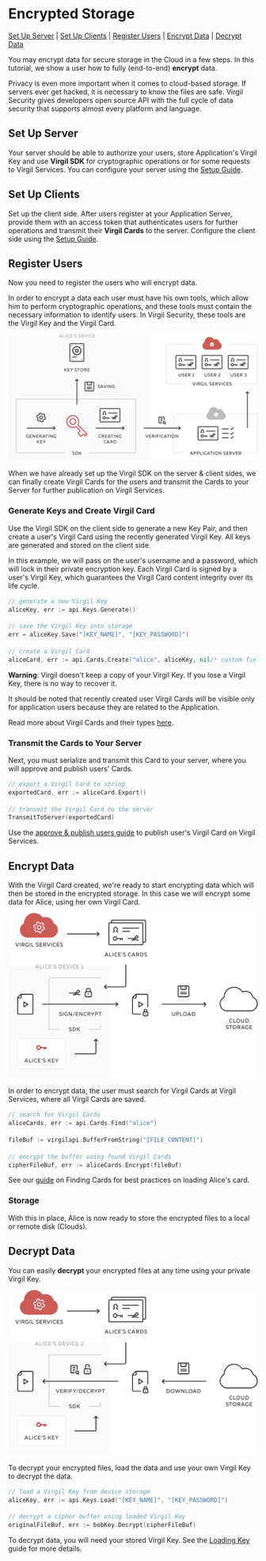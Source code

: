 # Encrypted Storage
[Set Up Server](#head1) | [Set Up Clients](#head2) | [Register Users](#head3) | [Encrypt Data](#head4) | [Decrypt Data](#head5)

You may encrypt data for secure storage in the Cloud in a few steps. In this tutorial, we show a user how to fully (end-to-end) **encrypt** data.

Privacy is even more important when it comes to cloud-based storage. If servers ever get hacked, it is necessary to know the files are safe.
Virgil Security gives developers open source API with the full cycle of data security that supports almost every platform and language.


## <a name="head1"></a> Set Up Server
Your server should be able to authorize your users, store Application's Virgil Key and use **Virgil SDK** for cryptographic operations or for some requests to Virgil Services. You can configure your server using the [Setup Guide](/docs/guides/configuration/server-configuration.md).


## <a name="head2"></a> Set Up Clients
Set up the client side. After users register at your Application Server, provide them with an access token that authenticates users for further operations and transmit their **Virgil Cards** to the server. Configure the client side using the [Setup Guide](/docs/guides/configuration/client-configuration.md).


## <a name="head3"></a> Register Users
Now you need to register the users who will encrypt data.

In order to encrypt a data each user must have his own tools, which allow him to perform cryptographic operations, and these tools must contain the necessary information to identify users. In Virgil Security, these tools are the Virgil Key and the Virgil Card.

![Virgil Card](/docs/img/Card_introduct.png "Create Virgil Card")

When we have already set up the Virgil SDK on the server & client sides, we can finally create Virgil Cards for the users and transmit the Cards to your Server for further publication on Virgil Services.


### Generate Keys and Create Virgil Card
Use the Virgil SDK on the client side to generate a new Key Pair, and then create a user's Virgil Card using the recently generated Virgil Key. All keys are generated and stored on the client side.

In this example, we will pass on the user's username and a password, which will lock in their private encryption key. Each Virgil Card is signed by a user's Virgil Key, which guarantees the Virgil Card content integrity over its life cycle.

```go
// generate a new Virgil Key
aliceKey, err := api.Keys.Generate()

// save the Virgil Key into storage
err = aliceKey.Save("[KEY_NAME]", "[KEY_PASSWORD]")

// create a Virgil Card
aliceCard, err := api.Cards.Create("alice", aliceKey, nil/* custom fields */)
```


**Warning**: Virgil doesn't keep a copy of your Virgil Key. If you lose a Virgil Key, there is no way to recover it.

It should be noted that recently created user Virgil Cards will be visible only for application users because they are related to the Application.

Read more about Virgil Cards and their types [here](/docs/guides/virgil-card/creating-card.md).


### Transmit the Cards to Your Server

Next, you must serialize and transmit this Card to your server, where you will approve and publish users' Cards.

```go
// export a Virgil Card to string
exportedCard, err := aliceCard.Export()

// transmit the Virgil Card to the server
TransmitToServer(exportedCard)
```

Use the [approve & publish users guide](https://github.com/go-virgil/virgil/blob/docs-review/docs/guides/configuration/server-configuration.md#-approve--publish-cards) to publish user's Virgil Card on Virgil Services.


## <a name="head4"></a> Encrypt Data

With the Virgil Card created, we're ready to start encrypting data which will then be stored in the encrypted storage. In this case we will encrypt some data for Alice, using her own Virgil Card.

![encrypted storage](/docs/img/encrypted_storage_upload.png "Encrypt data")

In order to encrypt data, the user must search for Virgil Cards at Virgil Services, where all Virgil Cards are saved.

```go
// search for Virgil Cards
aliceCards, err := api.Cards.Find("alice")

fileBuf := virgilapi.BufferFromString("[FILE_CONTENT]")

// encrypt the buffer using found Virgil Cards
cipherFileBuf, err := aliceCards.Encrypt(fileBuf)
```

See our [guide](/docs/guides/virgil-card/finding-card.md) on Finding Cards for best practices on loading Alice's card.

### Storage

With this in place, Alice is now ready to store the encrypted files to a local or remote disk (Clouds).


## <a name="head5"></a> Decrypt Data

You can easily **decrypt** your encrypted files at any time using your private Virgil Key.

![Encrypt Data](/docs/img/encrypted_storage_download.png "Decrypt Data")

To decrypt your encrypted files, load the data and use your own Virgil Key to decrypt the data.

```go
// load a Virgil Key from device storage
aliceKey, err := api.Keys.Load("[KEY_NAME]", "[KEY_PASSWORD]")

// decrypt a cipher buffer using loaded Virgil Key
originalFileBuf, err := bobKey.Decrypt(cipherFileBuf)
```

To decrypt data, you will need your stored Virgil Key. See the [Loading Key](/docs/guides/virgil-key/loading-key.md) guide for more details.
